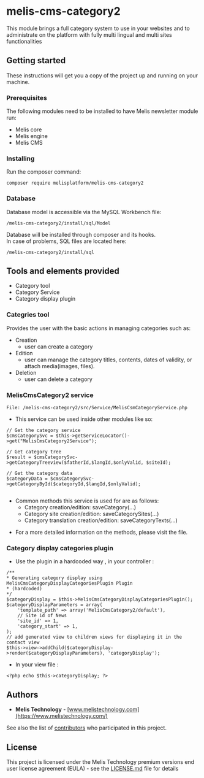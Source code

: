 # melis-cms-category2

This module brings a full category system to use in your websites and to administrate on the platform with fully multi lingual and multi sites functionalities

## Getting started

These instructions will get you a copy of the project up and running on your machine.

### Prerequisites

The following modules need to be installed to have Melis newsletter module run:
* Melis core
* Melis engine
* Melis CMS

### Installing

Run the composer command:
```
composer require melisplatform/melis-cms-category2
```

### Database    

Database model is accessible via the MySQL Workbench file:  
```
/melis-cms-category2/install/sql/Model
```  
Database will be installed through composer and its hooks.  
In case of problems, SQL files are located here:  
```
/melis-cms-category2/install/sql 
```

## Tools and elements provided

* Category tool
* Category Service
* Category display plugin
 
### Categries tool
Provides the user with the basic actions in managing categories such as:
* Creation
    - user can create a category
* Edition
    - user can manage the category titles, contents, dates of validity, or attach media(images, files).
* Deletion
    - user can delete a category

### MelisCmsCategory2 service  

```
File: /melis-cms-category2/src/Service/MelisCsmCategoryService.php
```

* This service can be used inside other modules like so:  

```
// Get the category service
$cmsCategorySvc = $this->getServiceLocator()->get("MelisCmsCategory2Service");
 
// Get category tree
$result = $cmsCategorySvc->getCategoryTreeview($fatherId,$langId,$onlyValid, $siteId);
 
// Get the category data 
$categoryData = $cmsCategorySvc->getCategoryById($categoryId,$langId,$onlyValid);
  
```

* Common methods this service is used for are as follows:
    - Category creation/edition: saveCategory(...)
    - Category site creation/edition: saveCategorySites(...)
    - Category translation creation/edition: saveCategoryTexts(...)
- For a more detailed information on the methods, please visit the file.

### Category display categories plugin
* Use the plugin in a hardcoded way , in your controller :
   
```
/**
* Generating category display using MelisCmsCategoryDisplayCategoriesPlugin Plugin
* (hardcoded)
*/
$categoryDisplay = $this->MelisCmsCategoryDisplayCategoriesPlugin();
$categoryDisplayParameters = array(
    'template_path' => array('MelisCmsCategory2/default'),
    // Site id of News
    'site_id' => 1,
    'category_start' => 1,
);
// add generated view to children views for displaying it in the contact view
$this->view->addChild($categoryDisplay->render($categoryDisplayParameters), 'categoryDisplay');
```
* In your view file :
    
````
<?php echo $this->categoryDisplay; ?>
````

## Authors

* **Melis Technology** - [www.melistechnology.com](https://www.melistechnology.com/)

See also the list of [contributors](https://github.com/melisplatform/melis-newsletter/contributors) who participated in this project.

## License

This project is licensed under the Melis Technology premium versions end user license agreement (EULA) - see the [LICENSE.md](LICENSE.md) file for details
